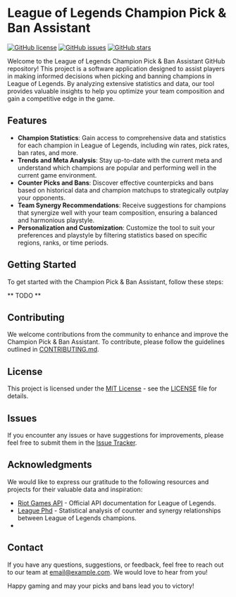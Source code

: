 # League of Legends Champion Pick & Ban Assistant

[![GitHub license](https://img.shields.io/github/license/your-username/your-repo-name.svg)](https://github.com/your-username/your-repo-name/blob/main/LICENSE)
[![GitHub issues](https://img.shields.io/github/issues/your-username/your-repo-name.svg)](https://github.com/your-username/your-repo-name/issues)
[![GitHub stars](https://img.shields.io/github/stars/your-username/your-repo-name.svg)](https://github.com/your-username/your-repo-name/stargazers)

Welcome to the League of Legends Champion Pick & Ban Assistant GitHub repository! This project is a software application designed to assist players in making informed decisions when picking and banning champions in League of Legends. By analyzing extensive statistics and data, our tool provides valuable insights to help you optimize your team composition and gain a competitive edge in the game.

## Features

- **Champion Statistics**: Gain access to comprehensive data and statistics for each champion in League of Legends, including win rates, pick rates, ban rates, and more.
- **Trends and Meta Analysis**: Stay up-to-date with the current meta and understand which champions are popular and performing well in the current game environment.
- **Counter Picks and Bans**: Discover effective counterpicks and bans based on historical data and champion matchups to strategically outplay your opponents.
- **Team Synergy Recommendations**: Receive suggestions for champions that synergize well with your team composition, ensuring a balanced and harmonious playstyle.
- **Personalization and Customization**: Customize the tool to suit your preferences and playstyle by filtering statistics based on specific regions, ranks, or time periods.

## Getting Started

To get started with the Champion Pick & Ban Assistant, follow these steps:

** TODO ** 

## Contributing

We welcome contributions from the community to enhance and improve the Champion Pick & Ban Assistant. To contribute, please follow the guidelines outlined in [CONTRIBUTING.md](https://github.com/your-username/your-repo-name/blob/main/CONTRIBUTING.md).

## License

This project is licensed under the [MIT License](https://opensource.org/licenses/MIT) - see the [LICENSE](https://github.com/your-username/your-repo-name/blob/main/LICENSE) file for details.

## Issues

If you encounter any issues or have suggestions for improvements, please feel free to submit them in the [Issue Tracker](https://github.com/your-username/your-repo-name/issues).

## Acknowledgments

We would like to express our gratitude to the following resources and projects for their valuable data and inspiration:

- [Riot Games API](https://developer.riotgames.com/) - Official API documentation for League of Legends.
- [League Phd](https://leaguephd.com/en/stats/) - Statistical analysis of counter and synergy relationships between League of Legends champions.
- 
## Contact

If you have any questions, suggestions, or feedback, feel free to reach out to our team at [email@example.com](mailto:email@example.com). We would love to hear from you!

Happy gaming and may your picks and bans lead you to victory!


